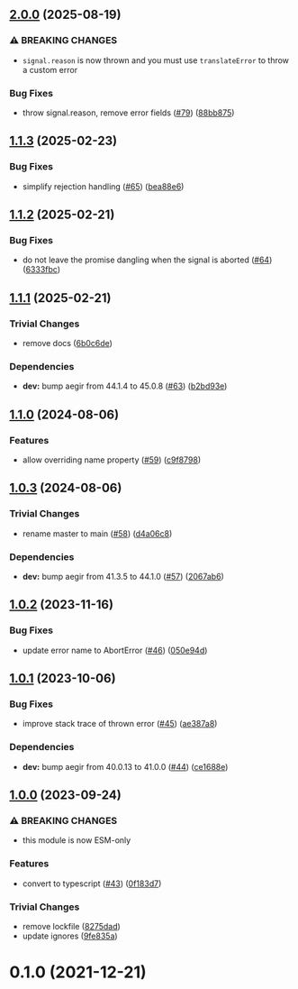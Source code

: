 ## [2.0.0](https://github.com/achingbrain/race-signal/compare/v1.1.3...v2.0.0) (2025-08-19)

### ⚠ BREAKING CHANGES

* `signal.reason` is now thrown and you must use `translateError` to throw a custom error

### Bug Fixes

* throw signal.reason, remove error fields ([#79](https://github.com/achingbrain/race-signal/issues/79)) ([88bb875](https://github.com/achingbrain/race-signal/commit/88bb875616c14c646c1fffae5a40cfd6699a1175))

## [1.1.3](https://github.com/achingbrain/race-signal/compare/v1.1.2...v1.1.3) (2025-02-23)

### Bug Fixes

* simplify rejection handling ([#65](https://github.com/achingbrain/race-signal/issues/65)) ([bea88e6](https://github.com/achingbrain/race-signal/commit/bea88e618aff1a1133cb44921f28af652a6ad75f))

## [1.1.2](https://github.com/achingbrain/race-signal/compare/v1.1.1...v1.1.2) (2025-02-21)

### Bug Fixes

* do not leave the promise dangling when the signal is aborted ([#64](https://github.com/achingbrain/race-signal/issues/64)) ([6333fbc](https://github.com/achingbrain/race-signal/commit/6333fbcd411bd6dd957b5b4748f6767dc42b5380))

## [1.1.1](https://github.com/achingbrain/race-signal/compare/v1.1.0...v1.1.1) (2025-02-21)

### Trivial Changes

* remove docs ([6b0c6de](https://github.com/achingbrain/race-signal/commit/6b0c6de177c3f200cc6cddd26cbdd9b3139b0862))

### Dependencies

* **dev:** bump aegir from 44.1.4 to 45.0.8 ([#63](https://github.com/achingbrain/race-signal/issues/63)) ([b2bd93e](https://github.com/achingbrain/race-signal/commit/b2bd93e95c5535de2d00833cf1168a544685f790))

## [1.1.0](https://github.com/achingbrain/race-signal/compare/v1.0.3...v1.1.0) (2024-08-06)

### Features

* allow overriding name property ([#59](https://github.com/achingbrain/race-signal/issues/59)) ([c9f8798](https://github.com/achingbrain/race-signal/commit/c9f8798e987650616b9365fe03e879ebc32e558e))

## [1.0.3](https://github.com/achingbrain/race-signal/compare/v1.0.2...v1.0.3) (2024-08-06)

### Trivial Changes

* rename master to main ([#58](https://github.com/achingbrain/race-signal/issues/58)) ([d4a06c8](https://github.com/achingbrain/race-signal/commit/d4a06c82a735734550bf34a93451042fb25a1746))

### Dependencies

* **dev:** bump aegir from 41.3.5 to 44.1.0 ([#57](https://github.com/achingbrain/race-signal/issues/57)) ([2067ab6](https://github.com/achingbrain/race-signal/commit/2067ab6f867acf00141453e1cd9bea4ce75c923a))

## [1.0.2](https://github.com/achingbrain/race-signal/compare/v1.0.1...v1.0.2) (2023-11-16)


### Bug Fixes

* update error name to AbortError ([#46](https://github.com/achingbrain/race-signal/issues/46)) ([050e94d](https://github.com/achingbrain/race-signal/commit/050e94dfe526f882a38d380f8fde4dfe3ad28f18))

## [1.0.1](https://github.com/achingbrain/race-signal/compare/v1.0.0...v1.0.1) (2023-10-06)


### Bug Fixes

* improve stack trace of thrown error ([#45](https://github.com/achingbrain/race-signal/issues/45)) ([ae387a8](https://github.com/achingbrain/race-signal/commit/ae387a843be70eeeb752130ddbae2d90c6325de9))


### Dependencies

* **dev:** bump aegir from 40.0.13 to 41.0.0 ([#44](https://github.com/achingbrain/race-signal/issues/44)) ([ce1688e](https://github.com/achingbrain/race-signal/commit/ce1688e006fe69a0ccba972b6ab2f11a67467623))

## [1.0.0](https://github.com/achingbrain/race-signal/compare/v0.1.0...v1.0.0) (2023-09-24)


### ⚠ BREAKING CHANGES

* this module is now ESM-only

### Features

* convert to typescript ([#43](https://github.com/achingbrain/race-signal/issues/43)) ([0f183d7](https://github.com/achingbrain/race-signal/commit/0f183d724c69473ab0fea7e4e265ac920087999c))


### Trivial Changes

* remove lockfile ([8275dad](https://github.com/achingbrain/race-signal/commit/8275dad1d5c626301e3ecdc979472b2d0f1aaac6))
* update ignores ([9fe835a](https://github.com/achingbrain/race-signal/commit/9fe835a8100c88b2ef6663cc7501f5c8f16c264b))

# 0.1.0 (2021-12-21)
